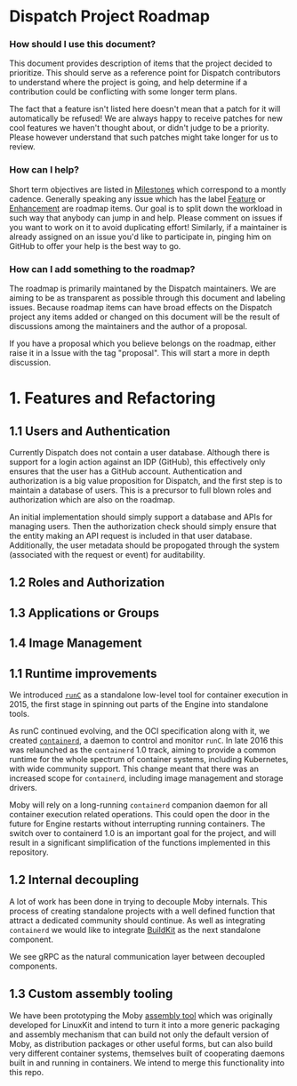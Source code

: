 Dispatch Project Roadmap
========================

### How should I use this document?

This document provides description of items that the project decided to prioritize. This should serve as a reference
point for Dispatch contributors to understand where the project is going, and help determine if a contribution could be
conflicting with some longer term plans.

The fact that a feature isn't listed here doesn't mean that a patch for it will automatically be refused! We are always
happy to receive patches for new cool features we haven't thought about, or didn't judge to be a priority. Please
however understand that such patches might take longer for us to review.

### How can I help?

Short term objectives are listed in [Milestones](https://github.com/vmware/dispatch/milestones) which correspond to a
montly cadence.  Generally speaking any issue which has the label
[Feature](https://github.com/vmware/dispatch/labels/feature) or
[Enhancement](https://github.com/vmware/dispatch/labels/enhancement) are roadmap items. Our goal is to split down the
workload in such way that anybody can jump in and help. Please comment on issues if you want to work on it to avoid
duplicating effort! Similarly, if a maintainer is already assigned on an issue you'd like to participate in, pinging him
on GitHub to offer your help is the best way to go.

### How can I add something to the roadmap?

The roadmap is primarily maintaned by the Dispatch maintainers. We are aiming to be as transparent as possible through
this document and labeling issues. Because roadmap items can have broad effects on the Dispatch project any items added
or changed on this document will be the result of discussions among the maintainers and the author of a proposal.

If you have a proposal which you believe belongs on the roadmap, either raise it in a Issue with the tag "proposal".
This will start a more in depth discussion.

# 1. Features and Refactoring

## 1.1 Users and Authentication

Currently Dispatch does not contain a user database.  Although there is support for a login action against an IDP (GitHub),
this effectively only ensures that the user has a GitHub account.  Authentication and authorization is a big value
proposition for Dispatch, and the first step is to maintain a database of users.  This is a precursor to full blown
roles and authorization which are also on the roadmap.

An initial implementation should simply support a database and APIs for managing users.  Then the authorization check
should simply ensure that the entity making an API request is included in that user database.  Additionally, the user
metadata should be propogated through the system (associated with the request or event) for auditability.

## 1.2 Roles and Authorization

## 1.3 Applications or Groups

## 1.4 Image Management


## 1.1 Runtime improvements

We introduced [`runC`](https://runc.io) as a standalone low-level tool for container
execution in 2015, the first stage in spinning out parts of the Engine into standalone tools.

As runC continued evolving, and the OCI specification along with it, we created
[`containerd`](https://github.com/containerd/containerd), a daemon to control and monitor `runC`.
In late 2016 this was relaunched as the `containerd` 1.0 track, aiming to provide a common runtime
for the whole spectrum of container systems, including Kubernetes, with wide community support.
This change meant that there was an increased scope for `containerd`, including image management
and storage drivers.

Moby will rely on a long-running `containerd` companion daemon for all container execution
related operations. This could open the door in the future for Engine restarts without interrupting
running containers. The switch over to containerd 1.0 is an important goal for the project, and
will result in a significant simplification of the functions implemented in this repository.

## 1.2 Internal decoupling

A lot of work has been done in trying to decouple Moby internals. This process of creating
standalone projects with a well defined function that attract a dedicated community should continue.
As well as integrating `containerd` we would like to integrate [BuildKit](https://github.com/moby/buildkit)
as the next standalone component.

We see gRPC as the natural communication layer between decoupled components.

## 1.3 Custom assembly tooling

We have been prototyping the Moby [assembly tool](https://github.com/moby/tool) which was originally
developed for LinuxKit and intend to turn it into a more generic packaging and assembly mechanism
that can build not only the default version of Moby, as distribution packages or other useful forms,
but can also build very different container systems, themselves built of cooperating daemons built in
and running in containers. We intend to merge this functionality into this repo.